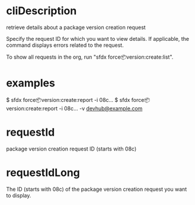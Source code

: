 # cliDescription

retrieve details about a package version creation request

Specify the request ID for which you want to view details. If applicable, the command displays errors related to the request.

To show all requests in the org, run "sfdx force:package:version:create:list".

# examples

$ sfdx force:package:version:create:report -i 08c...
$ sfdx force:package:version:create:report -i 08c... -v devhub@example.com

# requestId

package version creation request ID (starts with 08c)

# requestIdLong

The ID (starts with 08c) of the package version creation request you want to display.
